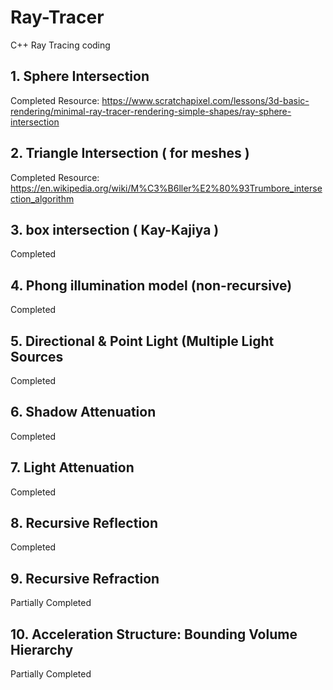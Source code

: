 # Ray-Tracer
C++ Ray Tracing coding

## 1. Sphere Intersection
Completed
Resource: https://www.scratchapixel.com/lessons/3d-basic-rendering/minimal-ray-tracer-rendering-simple-shapes/ray-sphere-intersection

## 2. Triangle Intersection ( for meshes )
Completed
Resource: https://en.wikipedia.org/wiki/M%C3%B6ller%E2%80%93Trumbore_intersection_algorithm

## 3. box intersection ( Kay-Kajiya )
Completed

## 4. Phong illumination model (non-recursive)
Completed

## 5. Directional & Point Light (Multiple Light Sources
Completed

## 6. Shadow Attenuation
Completed

## 7. Light Attenuation
Completed

## 8. Recursive Reflection
Completed

## 9. Recursive Refraction
Partially Completed

## 10. Acceleration Structure: Bounding Volume Hierarchy
Partially Completed
